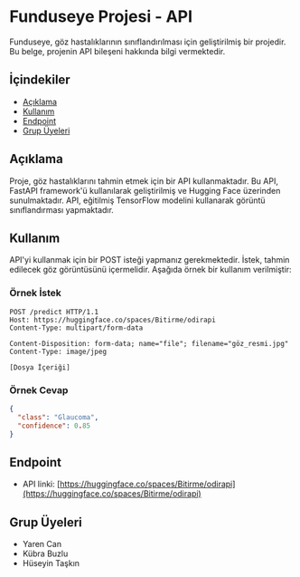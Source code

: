 # Funduseye Projesi - API

Funduseye, göz hastalıklarının sınıflandırılması için geliştirilmiş bir projedir. Bu belge, projenin API bileşeni hakkında bilgi vermektedir.

## İçindekiler
- [Açıklama](#açıklama)
- [Kullanım](#kullanım)
- [Endpoint](#endpoint)
- [Grup Üyeleri](#grup-üyeleri)

## Açıklama
Proje, göz hastalıklarını tahmin etmek için bir API kullanmaktadır. Bu API, FastAPI framework'ü kullanılarak geliştirilmiş ve Hugging Face üzerinden sunulmaktadır. API, eğitilmiş TensorFlow modelini kullanarak görüntü sınıflandırması yapmaktadır.

## Kullanım
API'yi kullanmak için bir POST isteği yapmanız gerekmektedir. İstek, tahmin edilecek göz görüntüsünü içermelidir. Aşağıda örnek bir kullanım verilmiştir:

### Örnek İstek
```http
POST /predict HTTP/1.1
Host: https://huggingface.co/spaces/Bitirme/odirapi
Content-Type: multipart/form-data

Content-Disposition: form-data; name="file"; filename="göz_resmi.jpg"
Content-Type: image/jpeg

[Dosya İçeriği]
```

### Örnek Cevap
```json
{
  "class": "Glaucoma",
  "confidence": 0.85
}
```

## Endpoint
- API linki: [https://huggingface.co/spaces/Bitirme/odirapi](https://huggingface.co/spaces/Bitirme/odirapi)

## Grup Üyeleri
- Yaren Can
- Kübra Buzlu
- Hüseyin Taşkın
